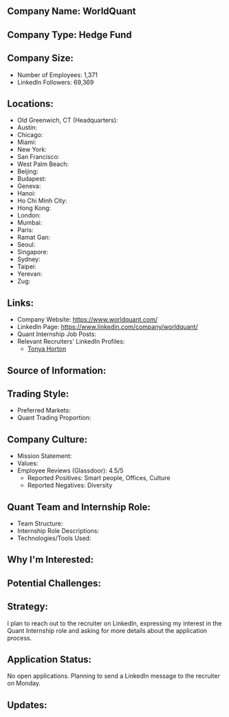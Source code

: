 ## Company Name: WorldQuant

## Company Type: Hedge Fund

## Company Size:
- Number of Employees: 1,371
- LinkedIn Followers: 69,369

## Locations:
- Old Greenwich, CT (Headquarters): 
- Austin: 
- Chicago: 
- Miami: 
- New York: 
- San Francisco: 
- West Palm Beach: 
- Beijing: 
- Budapest: 
- Geneva: 
- Hanoi: 
- Ho Chi Minh City: 
- Hong Kong: 
- London: 
- Mumbai: 
- Paris: 
- Ramat Gan: 
- Seoul: 
- Singapore: 
- Sydney: 
- Taipei: 
- Yerevan: 
- Zug: 

## Links:
- Company Website: https://www.worldquant.com/
- LinkedIn Page: https://www.linkedin.com/company/worldquant/
- Quant Internship Job Posts: 
- Relevant Recruiters' LinkedIn Profiles: 
  - [Tonya Horton](https://www.linkedin.com/in/tonya-horton-b8a6a221/)

## Source of Information:

## Trading Style:
- Preferred Markets: 
- Quant Trading Proportion: 

## Company Culture:
- Mission Statement: 
- Values: 
- Employee Reviews (Glassdoor): 4.5/5
  - Reported Positives: Smart people, Offices, Culture
  - Reported Negatives: Diversity

## Quant Team and Internship Role:
- Team Structure: 
- Internship Role Descriptions: 
- Technologies/Tools Used: 

## Why I'm Interested:

## Potential Challenges: 

## Strategy:
I plan to reach out to the recruiter on LinkedIn, expressing my interest in the Quant Internship role and asking for more details about the application process.

## Application Status:
No open applications. Planning to send a LinkedIn message to the recruiter on Monday.

## Updates:

